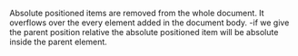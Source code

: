 Absolute positioned items are removed from the whole document. It overflows over the every element added in the document body.
-if we give the parent position relative the absolute positioned item will be absolute inside the parent element.